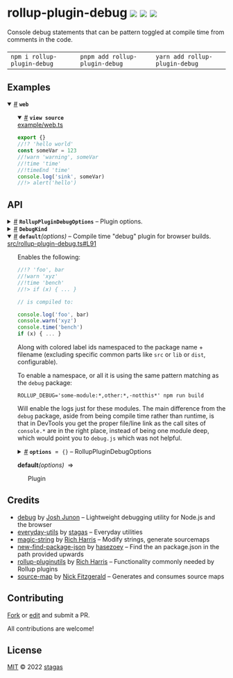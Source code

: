 <h1>
rollup-plugin-debug <a href="https://npmjs.org/package/rollup-plugin-debug"><img src="https://img.shields.io/badge/npm-v0.2.0-F00.svg?colorA=000"/></a> <a href="src"><img src="https://img.shields.io/badge/loc-185-FFF.svg?colorA=000"/></a> <a href="LICENSE"><img src="https://img.shields.io/badge/license-MIT-F0B.svg?colorA=000"/></a>
</h1>

<p></p>

Console debug statements that can be pattern toggled at compile time from comments in the code.

<h4>
<table><tr><td title="Triple click to select and copy paste">
<code>npm i rollup-plugin-debug </code>
</td><td title="Triple click to select and copy paste">
<code>pnpm add rollup-plugin-debug </code>
</td><td title="Triple click to select and copy paste">
<code>yarn add rollup-plugin-debug</code>
</td></tr></table>
</h4>

## Examples

<details id="example$web" title="web" open><summary><span><a href="#example$web">#</a></span>  <code><strong>web</strong></code></summary>  <ul>    <details id="source$web" title="web source code" open><summary><span><a href="#source$web">#</a></span>  <code><strong>view source</strong></code></summary>  <a href="example/web.ts">example/web.ts</a>  <p>

```ts
export {}
//!? 'hello world'
const someVar = 123
//!warn 'warning', someVar
//!time 'time'
//!timeEnd 'time'
console.log('sink', someVar)
//!> alert('hello')
```

</p>
</details></ul></details>

## API

<p>  <details id="RollupPluginDebugOptions$5" title="Interface" ><summary><span><a href="#RollupPluginDebugOptions$5">#</a></span>  <code><strong>RollupPluginDebugOptions</strong></code>     &ndash; Plugin options.</summary>  <a href="src/rollup-plugin-debug.ts#L18">src/rollup-plugin-debug.ts#L18</a>  <ul>        <p>  <details id="debugEnvName$9" title="Property" ><summary><span><a href="#debugEnvName$9">#</a></span>  <code><strong>debugEnvName</strong></code>     &ndash; Environment name. Default: <code>ROLLUP_DEBUG</code></summary>  <a href="src/rollup-plugin-debug.ts#L26">src/rollup-plugin-debug.ts#L26</a>  <ul><p>string</p>        </ul></details><details id="debugMatcher$8" title="Property" ><summary><span><a href="#debugMatcher$8">#</a></span>  <code><strong>debugMatcher</strong></code>     &ndash; Debug matcher (overrides Env variable)</summary>  <a href="src/rollup-plugin-debug.ts#L24">src/rollup-plugin-debug.ts#L24</a>  <ul><p>string</p>        </ul></details><details id="exclude$7" title="Property" ><summary><span><a href="#exclude$7">#</a></span>  <code><strong>exclude</strong></code>     &ndash; Exclude patterns.</summary>  <a href="src/rollup-plugin-debug.ts#L22">src/rollup-plugin-debug.ts#L22</a>  <ul><p><code>null</code> | string | <span>RegExp</span> | string | <span>RegExp</span>  []</p>        </ul></details><details id="include$6" title="Property" ><summary><span><a href="#include$6">#</a></span>  <code><strong>include</strong></code>     &ndash; Include patterns.</summary>  <a href="src/rollup-plugin-debug.ts#L20">src/rollup-plugin-debug.ts#L20</a>  <ul><p><code>null</code> | string | <span>RegExp</span> | string | <span>RegExp</span>  []</p>        </ul></details><details id="printId$11" title="Property" ><summary><span><a href="#printId$11">#</a></span>  <code><strong>printId</strong></code>     &ndash; Whether to print colored label ids. Default: true</summary>  <a href="src/rollup-plugin-debug.ts#L30">src/rollup-plugin-debug.ts#L30</a>  <ul><p>boolean</p>        </ul></details><details id="removeIfUnmatched$12" title="Property" ><summary><span><a href="#removeIfUnmatched$12">#</a></span>  <code><strong>removeIfUnmatched</strong></code>     &ndash; Whether to erase the comment completely when not matched. Default: false</summary>  <a href="src/rollup-plugin-debug.ts#L32">src/rollup-plugin-debug.ts#L32</a>  <ul><p>boolean</p>        </ul></details><details id="removeParts$13" title="Property" ><summary><span><a href="#removeParts$13">#</a></span>  <code><strong>removeParts</strong></code>     &ndash; Parts of the label namespace to remove. Default: <code>['lib', 'src', 'dist', 'esm', 'cjs']</code></summary>  <a href="src/rollup-plugin-debug.ts#L34">src/rollup-plugin-debug.ts#L34</a>  <ul><p>string  []</p>        </ul></details><details id="runtimeDebug$10" title="Property" ><summary><span><a href="#runtimeDebug$10">#</a></span>  <code><strong>runtimeDebug</strong></code>     &ndash; Enable runtime <code>localStorage.DEBUG='&lt;regexp&gt;'</code></summary>  <a href="src/rollup-plugin-debug.ts#L28">src/rollup-plugin-debug.ts#L28</a>  <ul><p>boolean</p>        </ul></details><details id="replacer$14" title="Method" ><summary><span><a href="#replacer$14">#</a></span>  <code><strong>replacer</strong></code><em>(payload, kind, id, color)</em>     &ndash; Custom replacer function.</summary>  <a href="src/rollup-plugin-debug.ts#L36">src/rollup-plugin-debug.ts#L36</a>  <ul>    <p>    <details id="payload$16" title="Parameter" ><summary><span><a href="#payload$16">#</a></span>  <code><strong>payload</strong></code>    </summary>    <ul><p>string</p>        </ul></details><details id="kind$17" title="Parameter" ><summary><span><a href="#kind$17">#</a></span>  <code><strong>kind</strong></code>    </summary>    <ul><p><a href="#DebugKind$20">DebugKind</a></p>        </ul></details><details id="id$18" title="Parameter" ><summary><span><a href="#id$18">#</a></span>  <code><strong>id</strong></code>    </summary>    <ul><p>string</p>        </ul></details><details id="color$19" title="Parameter" ><summary><span><a href="#color$19">#</a></span>  <code><strong>color</strong></code>    </summary>    <ul><p>string</p>        </ul></details>  <p><strong>replacer</strong><em>(payload, kind, id, color)</em>  &nbsp;=&gt;  <ul>string</ul></p></p>    </ul></details></p></ul></details>  <details id="DebugKind$20" title="TypeAlias" ><summary><span><a href="#DebugKind$20">#</a></span>  <code><strong>DebugKind</strong></code>    </summary>  <a href="src/rollup-plugin-debug.ts#L39">src/rollup-plugin-debug.ts#L39</a>  <ul><p>keyof     <span>Console</span> | <code>"literal"</code> | <code>"?"</code> | <code>">"</code></p>        </ul></details><details id="default$1" title="Function" open><summary><span><a href="#default$1">#</a></span>  <code><strong>default</strong></code><em>(options)</em>     &ndash; Compile time &quot;debug&quot; plugin for browser builds.</summary>  <a href="src/rollup-plugin-debug.ts#L91">src/rollup-plugin-debug.ts#L91</a>  <ul>    <p>  <p>

Enables the following:

```ts
//!? 'foo', bar
//!warn 'xyz'
//!time 'bench'
//!> if (x) { ... }

// is compiled to:

console.log('foo', bar)
console.warn('xyz')
console.time('bench')
if (x) { ... }
```

Along with colored label ids namespaced to the package name + filename
(excluding specific common parts like `src` or `lib` or `dist`, configurable).

To enable a namespace, or all it is using the same pattern matching as the `debug` package:

`ROLLUP_DEBUG='some-module:*,other:*,-notthis*' npm run build`

Will enable the logs just for these modules. The main difference from the `debug` package,
aside from being compile time rather than runtime, is that in DevTools you get the proper
file/line link as the call sites of `console.*` are in the right place, instead of being
one module deep, which would point you to `debug.js` which was not helpful.

</p>
  <details id="options$3" title="Parameter" ><summary><span><a href="#options$3">#</a></span>  <code><strong>options</strong></code>  <span><span>&nbsp;=&nbsp;</span>  <code>{}</code></span>   &ndash; RollupPluginDebugOptions</summary>    <ul><p><a href="#RollupPluginDebugOptions$5">RollupPluginDebugOptions</a></p>        </ul></details>  <p><strong>default</strong><em>(options)</em>  &nbsp;=&gt;  <ul><span>Plugin</span></ul></p></p>    </ul></details></p>

## Credits

- [debug](https://npmjs.org/package/debug) by [Josh Junon](https://github.com/debug-js) &ndash; Lightweight debugging utility for Node.js and the browser
- [everyday-utils](https://npmjs.org/package/everyday-utils) by [stagas](https://github.com/stagas) &ndash; Everyday utilities
- [magic-string](https://npmjs.org/package/magic-string) by [Rich Harris](https://github.com/rich-harris) &ndash; Modify strings, generate sourcemaps
- [new-find-package-json](https://npmjs.org/package/new-find-package-json) by [hasezoey](https://github.com/github.com) &ndash; Find the an package.json in the path provided upwards
- [rollup-pluginutils](https://npmjs.org/package/rollup-pluginutils) by [Rich Harris](https://github.com/rollup) &ndash; Functionality commonly needed by Rollup plugins
- [source-map](https://npmjs.org/package/source-map) by [Nick Fitzgerald](https://github.com/mozilla) &ndash; Generates and consumes source maps

## Contributing

[Fork](https://github.com/stagas/rollup-plugin-debug/fork) or [edit](https://github.dev/stagas/rollup-plugin-debug) and submit a PR.

All contributions are welcome!

## License

<a href="LICENSE">MIT</a> &copy; 2022 [stagas](https://github.com/stagas)
